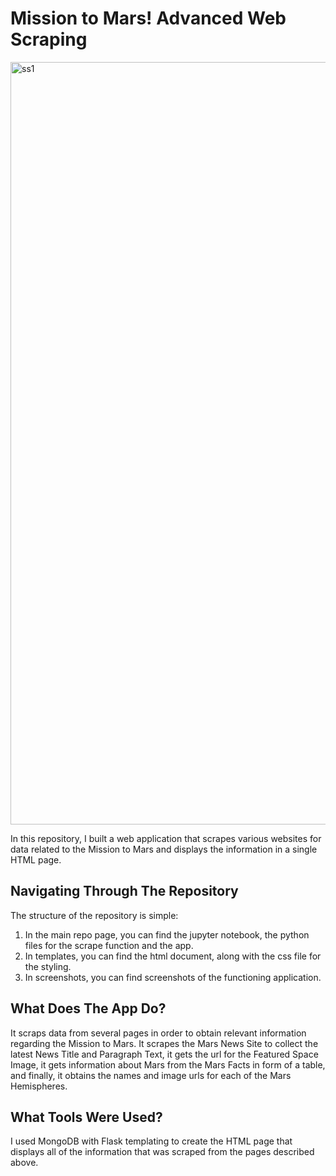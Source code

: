 # Mission to Mars! Advanced Web Scraping
<img width="1220" alt="ss1" src="https://user-images.githubusercontent.com/77795761/121796375-1f1b6780-cbde-11eb-8eff-d566ca4afb24.png">

In this repository, I built a web application that scrapes various websites for data related to the Mission to Mars and displays the information in a single HTML page. 

## Navigating Through The Repository

The structure of the repository is simple:

1. In the main repo page, you can find the jupyter notebook, the python files for the scrape function and the app.
2. In templates, you can find the html document, along with the css file for the styling.
3. In screenshots, you can find screenshots of the functioning application.

## What Does The App Do?

It scraps data from several pages in order to obtain relevant information regarding the Mission to Mars. It scrapes the Mars News Site to collect the latest News Title and Paragraph Text, it gets the url for the Featured Space Image, it gets information about Mars from the Mars Facts in form of a table, and finally, it obtains the names and image urls for each of the Mars Hemispheres.

## What Tools Were Used?
I used MongoDB with Flask templating to create the HTML page that displays all of the information that was scraped from the pages described above.
